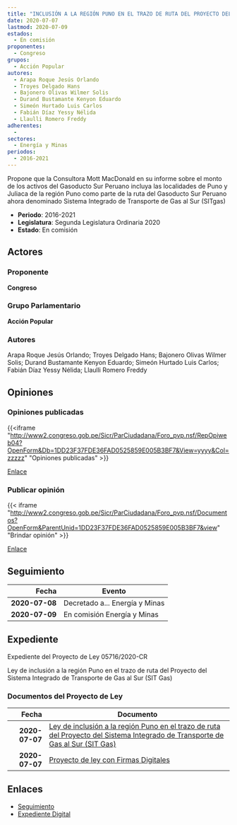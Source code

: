 ```yaml
---
title: "INCLUSIÓN A LA REGIÓN PUNO EN EL TRAZO DE RUTA DEL PROYECTO DEL SISTEMA INTEGRADO DE TRANSPORTE DE GAS AL SUR (SIT GAS)"
date: 2020-07-07
lastmod: 2020-07-09
estados: 
  - En comisión
proponentes: 
  - Congreso
grupos: 
  - Acción Popular
autores: 
  - Arapa Roque Jesús Orlando
  - Troyes Delgado Hans
  - Bajonero Olivas Wilmer Solis
  - Durand Bustamante Kenyon Eduardo
  - Simeón Hurtado Luis Carlos
  - Fabián Díaz Yessy Nélida
  - Llaulli Romero Freddy
adherentes: 
  - 
sectores: 
  - Energía y Minas
periodos: 
  - 2016-2021
---
```


Propone que la Consultora Mott MacDonald en su informe sobre el monto de los activos del Gasoducto Sur Peruano incluya las localidades de Puno y Juliaca de la región Puno como parte de la ruta del Gasoducto Sur Peruano ahora denominado Sistema Integrado de Transporte de Gas al Sur (SITgas)

- **Periodo**: 2016-2021
- **Legislatura**: Segunda Legislatura Ordinaria 2020
- **Estado**: En comisión

## Actores

### Proponente

**Congreso**

### Grupo Parlamentario

**Acción Popular**

### Autores

Arapa Roque Jesús Orlando; Troyes Delgado Hans; Bajonero Olivas Wilmer Solis; Durand Bustamante Kenyon Eduardo; Simeón Hurtado Luis Carlos; Fabián Díaz Yessy Nélida; Llaulli Romero Freddy


## Opiniones

### Opiniones publicadas

{{<iframe "http://www2.congreso.gob.pe/Sicr/ParCiudadana/Foro_pvp.nsf/RepOpiweb04?OpenForm&Db=1DD23F37FDE36FAD0525859E005B3BF7&View=yyyy&Col=zzzzz" "Opiniones publicadas" >}}

[Enlace](http://www2.congreso.gob.pe/Sicr/ParCiudadana/Foro_pvp.nsf/RepOpiweb04?OpenForm&Db=1DD23F37FDE36FAD0525859E005B3BF7&View=yyyy&Col=zzzzz)
### Publicar opinión

{{< iframe "http://www2.congreso.gob.pe/Sicr/ParCiudadana/Foro_pvp.nsf/Documentos?OpenForm&ParentUnid=1DD23F37FDE36FAD0525859E005B3BF7&view" "Brindar opinión" >}}

[Enlace](http://www2.congreso.gob.pe/Sicr/ParCiudadana/Foro_pvp.nsf/Documentos?OpenForm&ParentUnid=1DD23F37FDE36FAD0525859E005B3BF7&view)

## Seguimiento

| Fecha | Evento |
|------:|--------|
| **2020-07-08** | Decretado a... Energía y Minas|
| **2020-07-09** | En comisión Energía y Minas|


## Expediente

Expediente del Proyecto de Ley 05716/2020-CR

Ley de inclusión a la región Puno en el trazo de ruta del Proyecto del Sistema Integrado de Transporte de Gas al Sur (SIT Gas)


### Documentos del Proyecto de Ley

| Fecha | Documento |
|------:|--------|
| **2020-07-07** | [Ley de inclusión a la región Puno en el trazo de ruta del Proyecto del Sistema Integrado de Transporte de Gas al Sur (SIT Gas)](http://www.leyes.congreso.gob.pe/Documentos/2016_2021/Proyectos_de_Ley_y_de_Resoluciones_Legislativas/PL05716-20200707.pdf) |
| **2020-07-07** | [Proyecto de ley con Firmas Digitales](http://www.leyes.congreso.gob.pe/Documentos/2016_2021/Proyectos_de_Ley_y_de_Resoluciones_Legislativas/Proyectos_Firmas_digitales/PL05716.pdf) |

## Enlaces 

- [Seguimiento](http://www2.congreso.gob.pehttp://www2.congreso.gob.pe/Sicr/TraDocEstProc/CLProLey2016.nsf/f7fff46988ca05b1052578e100829cc7/4aabf2a13b95a4280525859e007df642?OpenDocument)
- [Expediente Digital](http://www2.congreso.gob.pehttp://www2.congreso.gob.pe/Sicr/TraDocEstProc/CLProLey2016.nsf/f7fff46988ca05b1052578e100829cc7/4aabf2a13b95a4280525859e007df642?OpenDocument&Click=05257FB7005EB655.eb71d0cf91d8294e05256cdf006b5706/$Body/0.1C6C)
